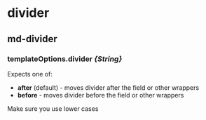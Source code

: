divider
=======

md-divider
----------

### templateOptions.divider *{String}*

Expects one of:

-	**after** (default) - moves divider after the field or other wrappers
-	**before** - moves divider before the field or other wrappers

Make sure you use lower cases
